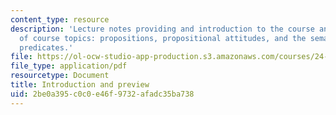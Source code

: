 ```yaml
---
content_type: resource
description: 'Lecture notes providing and introduction to the course and a preview
  of course topics: propositions, propositional attitudes, and the semantics of attitude
  predicates.'
file: https://ol-ocw-studio-app-production.s3.amazonaws.com/courses/24-910-topics-in-linguistic-theory-propositional-attitudes-spring-2009/2be0a395c0c0e46f9732afadc35ba738_MIT24_910s09_lec01.pdf
file_type: application/pdf
resourcetype: Document
title: Introduction and preview
uid: 2be0a395-c0c0-e46f-9732-afadc35ba738
---
```

